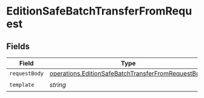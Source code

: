 # EditionSafeBatchTransferFromRequest


## Fields

| Field                                                                                                                    | Type                                                                                                                     | Required                                                                                                                 | Description                                                                                                              |
| ------------------------------------------------------------------------------------------------------------------------ | ------------------------------------------------------------------------------------------------------------------------ | ------------------------------------------------------------------------------------------------------------------------ | ------------------------------------------------------------------------------------------------------------------------ |
| `requestBody`                                                                                                            | [operations.EditionSafeBatchTransferFromRequestBody](../../models/operations/editionsafebatchtransferfromrequestbody.md) | :heavy_minus_sign:                                                                                                       | N/A                                                                                                                      |
| `template`                                                                                                               | *string*                                                                                                                 | :heavy_check_mark:                                                                                                       | Template id                                                                                                              |